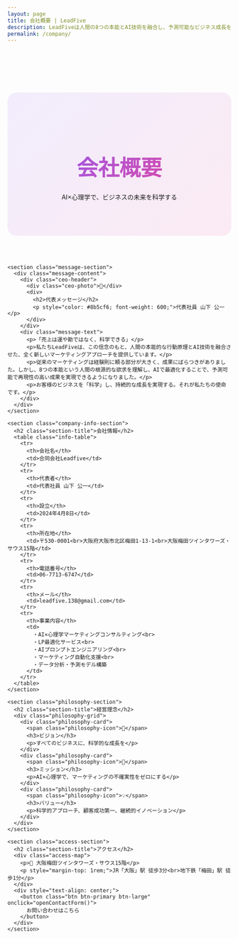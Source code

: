 ```yaml
---
layout: page
title: 会社概要 | LeadFive
description: LeadFiveは人間の8つの本能とAI技術を融合し、予測可能なビジネス成長を実現するマーケティング会社です。
permalink: /company/
---
```


<style>
.company-page {
  padding: 6rem 0;
}

.company-header {
  text-align: center;
  margin-bottom: 4rem;
  padding: 4rem 0;
  background: linear-gradient(135deg, rgba(139, 92, 246, 0.1), rgba(236, 72, 153, 0.1));
  border-radius: 20px;
}

.company-header h1 {
  font-size: 3rem;
  margin-bottom: 1.5rem;
  background: linear-gradient(135deg, #8b5cf6, #ec4899);
  -webkit-background-clip: text;
  -webkit-text-fill-color: transparent;
  background-clip: text;
}

.message-section {
  background: #fff;
  color: #111827;
  padding: 4rem 0;
  margin: 0 -2rem 4rem;
  border-top: 4px solid #0a0a0a;
  border-bottom: 4px solid #0a0a0a;
}

.message-content {
  max-width: 900px;
  margin: 0 auto;
  padding: 0 2rem;
}

.ceo-header {
  display: flex;
  align-items: center;
  gap: 2rem;
  margin-bottom: 2rem;
  padding-bottom: 2rem;
  border-bottom: 1px solid #e5e7eb;
}

.ceo-photo {
  width: 100px;
  height: 100px;
  background: linear-gradient(135deg, #8b5cf6, #ec4899);
  border-radius: 50%;
  display: flex;
  align-items: center;
  justify-content: center;
  font-size: 3rem;
  color: #fff;
}

.message-text {
  font-size: 1.125rem;
  line-height: 1.8;
  color: #4b5563;
}

.company-info-section {
  margin-bottom: 4rem;
}

.info-table {
  width: 100%;
  background: rgba(255, 255, 255, 0.05);
  border: 2px solid rgba(255, 255, 255, 0.1);
  border-radius: 15px;
  overflow: hidden;
}

.info-table th,
.info-table td {
  padding: 1.5rem;
  text-align: left;
  border-bottom: 1px solid rgba(255, 255, 255, 0.1);
}

.info-table th {
  background: rgba(139, 92, 246, 0.1);
  font-weight: 600;
  width: 30%;
}

.info-table tr:last-child th,
.info-table tr:last-child td {
  border-bottom: none;
}

.philosophy-section {
  background: rgba(255, 255, 255, 0.03);
  padding: 4rem 3rem;
  border-radius: 20px;
  margin-bottom: 4rem;
}

.philosophy-grid {
  display: grid;
  grid-template-columns: repeat(auto-fit, minmax(300px, 1fr));
  gap: 2rem;
  margin-top: 2rem;
}

.philosophy-card {
  text-align: center;
  padding: 2rem;
  background: rgba(255, 255, 255, 0.05);
  border-radius: 15px;
  border: 2px solid rgba(139, 92, 246, 0.2);
  transition: all 0.3s ease;
}

.philosophy-card:hover {
  transform: translateY(-5px);
  border-color: rgba(139, 92, 246, 0.5);
}

.philosophy-icon {
  font-size: 3rem;
  margin-bottom: 1rem;
  display: block;
}

.access-section {
  margin-top: 4rem;
}

.access-map {
  background: rgba(255, 255, 255, 0.05);
  padding: 3rem;
  border-radius: 15px;
  text-align: center;
  margin-bottom: 2rem;
}

@media (max-width: 768px) {
  .company-header h1 {
    font-size: 2rem;
  }
  
  .ceo-header {
    flex-direction: column;
    text-align: center;
  }
  
  .message-section {
    margin: 0 -1rem 3rem;
    padding: 3rem 0;
  }
  
  .philosophy-grid {
    grid-template-columns: 1fr;
  }
}
</style>

<div class="company-page">
  <div class="container">
    <div class="company-header">
      <h1>会社概要</h1>
      <p>AI×心理学で、ビジネスの未来を科学する</p>
    </div>

    <section class="message-section">
      <div class="message-content">
        <div class="ceo-header">
          <div class="ceo-photo">👤</div>
          <div>
            <h2>代表メッセージ</h2>
            <p style="color: #8b5cf6; font-weight: 600;">代表社員 山下 公一</p>
          </div>
        </div>
        <div class="message-text">
          <p>「売上は運や勘ではなく、科学できる」</p>
          <p>私たちLeadFiveは、この信念のもと、人間の本能的な行動原理とAI技術を融合させた、全く新しいマーケティングアプローチを提供しています。</p>
          <p>従来のマーケティングは経験則に頼る部分が大きく、成果にばらつきがありました。しかし、8つの本能という人間の根源的な欲求を理解し、AIで最適化することで、予測可能で再現性の高い成果を実現できるようになりました。</p>
          <p>お客様のビジネスを「科学」し、持続的な成長を実現する。それが私たちの使命です。</p>
        </div>
      </div>
    </section>

    <section class="company-info-section">
      <h2 class="section-title">会社情報</h2>
      <table class="info-table">
        <tr>
          <th>会社名</th>
          <td>合同会社Leadfive</td>
        </tr>
        <tr>
          <th>代表者</th>
          <td>代表社員 山下 公一</td>
        </tr>
        <tr>
          <th>設立</th>
          <td>2024年4月8日</td>
        </tr>
        <tr>
          <th>所在地</th>
          <td>〒530-0001<br>大阪府大阪市北区梅田1-13-1<br>大阪梅田ツインタワーズ・サウス15階</td>
        </tr>
        <tr>
          <th>電話番号</th>
          <td>06-7713-6747</td>
        </tr>
        <tr>
          <th>メール</th>
          <td>leadfive.138@gmail.com</td>
        </tr>
        <tr>
          <th>事業内容</th>
          <td>
            ・AI×心理学マーケティングコンサルティング<br>
            ・LP最適化サービス<br>
            ・AIプロンプトエンジニアリング<br>
            ・マーケティング自動化支援<br>
            ・データ分析・予測モデル構築
          </td>
        </tr>
      </table>
    </section>

    <section class="philosophy-section">
      <h2 class="section-title">経営理念</h2>
      <div class="philosophy-grid">
        <div class="philosophy-card">
          <span class="philosophy-icon">🎯</span>
          <h3>ビジョン</h3>
          <p>すべてのビジネスに、科学的な成長を</p>
        </div>
        <div class="philosophy-card">
          <span class="philosophy-icon">🚀</span>
          <h3>ミッション</h3>
          <p>AI×心理学で、マーケティングの不確実性をゼロにする</p>
        </div>
        <div class="philosophy-card">
          <span class="philosophy-icon">💡</span>
          <h3>バリュー</h3>
          <p>科学的アプローチ、顧客成功第一、継続的イノベーション</p>
        </div>
      </div>
    </section>

    <section class="access-section">
      <h2 class="section-title">アクセス</h2>
      <div class="access-map">
        <p>📍 大阪梅田ツインタワーズ・サウス15階</p>
        <p style="margin-top: 1rem;">JR「大阪」駅 徒歩3分<br>地下鉄「梅田」駅 徒歩1分</p>
      </div>
      <div style="text-align: center;">
        <button class="btn btn-primary btn-large" onclick="openContactForm()">
          お問い合わせはこちら
        </button>
      </div>
    </section>
  </div>
</div>